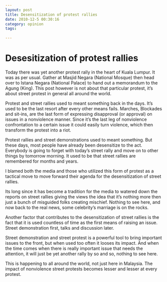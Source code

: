 ```yaml
---
layout: post
title: Desensitization of protest rallies
date: 2010-12-5 00:30:16
category: opinion
tags:
 
---
```


# Desesitization of protest rallies

Today there was yet another protest rally in the heart of Kuala Lumpur. It was as per usual. Gather at Masjid Negara (National Mosque) then head over to Istana Negara (National Palace) to hand out a memorandum to the Agung (King). This post however is not about that particular protest, it’s about street protest in general all around the world.

Protest and street rallies used to meant something back in the days. It’s used to be the last resort after every other means fails. Marches, Blockades and sit-ins, are the last form of expressing disapproval (or approval) on issues in a nonviolence manner. Since it’s the last leg of nonviolence confrontation to a certain issue it could easily turn violence, which then transform the protest into a riot.

Protest rallies and street demonstrations used to meant something. But these days, most people have already been desensitize to the act. Everybody is going to forget with today’s street rally and move on to other things by tomorrow morning. It used to be that street rallies are remembered for months and years.

I blamed both the media and those who utilized this form of protest as a tactical move to move forward their agenda for the desensitization of street rallies.

Its long since it has become a tradition for the media to watered down the reports on street rallies giving the views the idea that it’s nothing more then just a bunch of misguided folks creating mischief. Nothing to see here, and now back to the real news, some celebrity’s marriage is on the rocks.

Another factor that contributes to the desensitization of street rallies is the fact that it is used countless of time as the first means of raising an issue. Street demonstration first, talks and discussion later.

Street demonstration and street protest is a powerful tool to bring important issues to the front, but when used too often it looses its impact. And when the time comes when there is really important issue that needs the attention, it will just be yet another rally by so and so, nothing to see here.

This is happening to all around the world, not just here in Malaysia. The impact of nonviolence street protests becomes lesser and lesser at every protest.